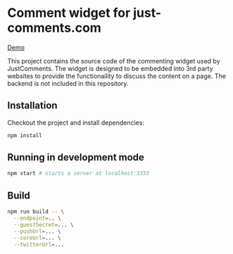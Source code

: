 # Comment widget for just-comments.com

[Demo](https://just-comments.com/demo.html)

This project contains the source code of the commenting widget used by
JustComments. The widget is designed to be embedded into 3rd party websites to
provide the functionaility to discuss the content on a page. The backend is not
included in this repository.

## Installation

Checkout the project and install dependencies:

```sh
npm install
```

## Running in development mode

```sh
npm start # starts a server at localhost:3333
```

## Build

```sh
npm run build -- \
  --endpoint=.. \
  --guestSecret=... \
  --pushUrl=... \
  --coreUrl=... \
  --twitterUrl=...
```
